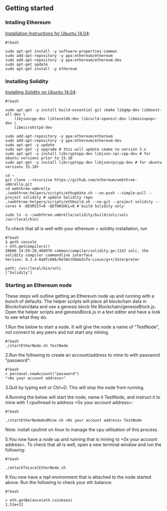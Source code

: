 ## Getting started ##

### Intalling Ethereum ###

[Installation Instructions for Ubuntu 14.04](https://github.com/ethereum/go-ethereum/wiki/Installation-Instructions-for-Ubuntu):

```
#!bash

sudo apt-get install -y software-properties-common
sudo add-apt-repository -y ppa:ethereum/ethereum
sudo add-apt-repository -y ppa:ethereum/ethereum-dev
sudo apt-get update
sudo apt-get install -y ethereum
```


### Installing Solidity ###

[Installing Solidity on Ubuntu 14.04](http://solidity.readthedocs.io/en/latest/installing-solidity.html):

```
#!bash

sudo apt-get -y install build-essential git cmake libgmp-dev libboost-all-dev \
    libjsoncpp-dev libleveldb-dev libcurl4-openssl-dev libminiupnpc-dev \
    libmicrohttpd-dev

sudo add-apt-repository -y ppa:ethereum/ethereum
sudo add-apt-repository -y ppa:ethereum/ethereum-dev
sudo apt-get -y update
sudo apt-get -y upgrade # this will update cmake to version 3.x
sudo apt-get -y install libcryptopp-dev libjson-rpc-cpp-dev # for ubuntu versions prior to 15.10
sudo apt-get -y install libcryptopp-dev libjsonrpccpp-dev # for ubuntu versions 15.10+

cd ~
git clone --recursive https://github.com/ethereum/webthree-umbrella.git
cd webthree-umbrella
./webthree-helpers/scripts/ethupdate.sh --no-push --simple-pull --project solidity # update Solidity repo
./webthree-helpers/scripts/ethbuild.sh --no-git --project solidity --cores 4 -DEVMJIT=0 -DETHASHCL=0 # build Solidity only

sudo ln -s ~/webthree-umbrella/solidity/build/solc/solc /usr/local/bin/
```

To check that all is well with your ethereum + solidity installation, run


```
#!bash
$ geth console 
> eth.getCompilers()
I0606 14:59:20.468976 common/compiler/solidity.go:114] solc, the solidity compiler commandline interface
Version: 0.3.4-0a0fc046/RelWithDebInfo-Linux/g++/Interpreter

path: /usr/local/bin/solc
["Solidity"]
```

### Starting an Ethereum node ###

These steps will outline getting an Ethereum node up and running with a bunch of defaults. The helper scripts will place all blockchain data in Blockchain/data and use a genesis block file Blockchain/genesisBlock.js. Open the helper scripts and genesisBlock.js in a text editor and have a look to see what they do.

1.Run the below to start a node. It will give the node a name of "TestNode", not connect to any peers and not start any mining.
```
#!bash
./startEtherNode.sh TestNode
```

2.Run the following to create an account/address to mine to with password "password":
```
#!bash
> personal.newAccount("password")
"<0x your account address>"
```

3.Quit by typing exit or Ctrl+D. This will stop the node from running.

4.Running the below will start the node, name it TestNode, and instruct it to mine with 1 cputhread to address <0x your account address>:

```
#!bash

./startEtherNodeAndMine.sh <0x your account address> TestNode
```

Note: install cpulimit on linux to manage the cpu utilisation of this process.

5.You now have a node up and running that is mining to <0x your account address>. To check that all is well, open a new terminal window and run the following:
```
#!bash

./attachToLocalEtherNode.sh
```

6.You now have a repl environment that is attached to the node started above. Run the following to check your eth balance:
```
#!bash

> eth.getBalance(eth.coinbase)
1.53e+21
```